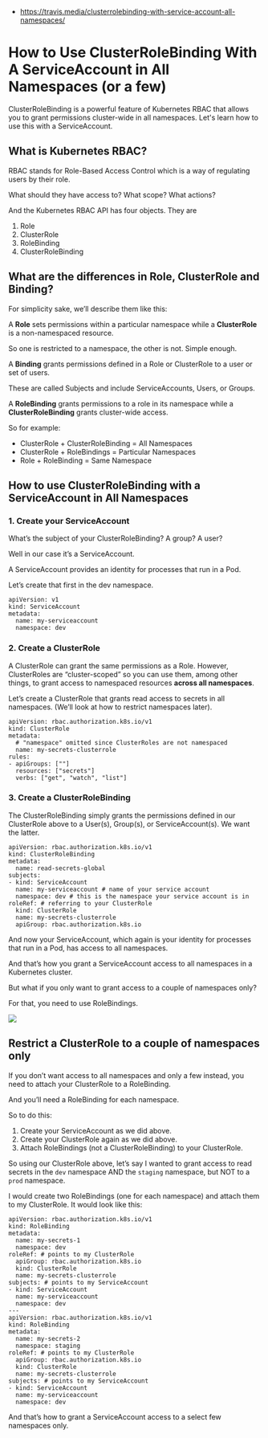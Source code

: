- https://travis.media/clusterrolebinding-with-service-account-all-namespaces/

How to Use ClusterRoleBinding With A ServiceAccount in All Namespaces (or a few)
================================================================================

ClusterRoleBinding is a powerful feature of Kubernetes RBAC that allows you to grant permissions cluster-wide in all namespaces. Let's learn how to use this with a ServiceAccount.

What is Kubernetes RBAC?
------------------------

RBAC stands for Role-Based Access Control which is a way of regulating users by their role.

What should they have access to? What scope? What actions?

And the Kubernetes RBAC API has four objects. They are

1.  Role
2.  ClusterRole
3.  RoleBinding
4.  ClusterRoleBinding

What are the differences in Role, ClusterRole and Binding?
----------------------------------------------------------

For simplicity sake, we’ll describe them like this:

A **Role** sets permissions within a particular namespace while a **ClusterRole** is a non-namespaced resource.

So one is restricted to a namespace, the other is not. Simple enough.

A **Binding** grants permissions defined in a Role or ClusterRole to a user or set of users.

These are called Subjects and include ServiceAccounts, Users, or Groups.

A **RoleBinding** grants permissions to a role in its namespace while a **ClusterRoleBinding** grants cluster-wide access.

So for example:

* ClusterRole + ClusterRoleBinding = All Namespaces
* ClusterRole + RoleBindings = Particular Namespaces
* Role + RoleBinding = Same Namespace

How to use ClusterRoleBinding with a ServiceAccount in All Namespaces
---------------------------------------------------------------------

### 1\. Create your ServiceAccount

What’s the subject of your ClusterRoleBinding? A group? A user?

Well in our case it’s a ServiceAccount.

A ServiceAccount provides an identity for processes that run in a Pod.

Let’s create that first in the dev namespace.

    apiVersion: v1
    kind: ServiceAccount
    metadata:
      name: my-serviceaccount
      namespace: dev

### 2\. Create a ClusterRole

A ClusterRole can grant the same permissions as a Role. However, ClusterRoles are “cluster-scoped” so you can use them, among other things, to grant access to namespaced resources **across all namespaces**.

Let’s create a ClusterRole that grants read access to secrets in all namespaces. (We’ll look at how to restrict namespaces later).

    apiVersion: rbac.authorization.k8s.io/v1
    kind: ClusterRole
    metadata:
      # "namespace" omitted since ClusterRoles are not namespaced
      name: my-secrets-clusterrole
    rules:
    - apiGroups: [""]
      resources: ["secrets"]
      verbs: ["get", "watch", "list"]

### 3\. Create a ClusterRoleBinding

The ClusterRoleBinding simply grants the permissions defined in our ClusterRole above to a User(s), Group(s), or ServiceAccount(s). We want the latter.

    apiVersion: rbac.authorization.k8s.io/v1
    kind: ClusterRoleBinding
    metadata:
      name: read-secrets-global
    subjects:
    - kind: ServiceAccount
      name: my-serviceaccount # name of your service account
      namespace: dev # this is the namespace your service account is in
    roleRef: # referring to your ClusterRole
      kind: ClusterRole
      name: my-secrets-clusterrole
      apiGroup: rbac.authorization.k8s.io

And now your ServiceAccount, which again is your identity for processes that run in a Pod, has access to all namespaces.

And that’s how you grant a ServiceAccount access to all namespaces in a Kubernetes cluster.

But what if you only want to grant access to a couple of namespaces only?

For that, you need to use RoleBindings.

[![](/images/banners/recommended-CKA-course.jpeg)](https://geni.us/KciFOCO)

Restrict a ClusterRole to a couple of namespaces only
-----------------------------------------------------

If you don’t want access to all namespaces and only a few instead, you need to attach your ClusterRole to a RoleBinding.

And you’ll need a RoleBinding for each namespace.

So to do this:

1.  Create your ServiceAccount as we did above.
2.  Create your ClusterRole again as we did above.
3.  Attach RoleBindings (not a ClusterRoleBinding) to your ClusterRole.

So using our ClusterRole above, let’s say I wanted to grant access to read secrets in the `dev` namespace AND the `staging` namespace, but NOT to a `prod` namespace.

I would create two RoleBindings (one for each namespace) and attach them to my ClusterRole. It would look like this:

    apiVersion: rbac.authorization.k8s.io/v1
    kind: RoleBinding
    metadata:
      name: my-secrets-1
      namespace: dev
    roleRef: # points to my ClusterRole
      apiGroup: rbac.authorization.k8s.io
      kind: ClusterRole
      name: my-secrets-clusterrole
    subjects: # points to my ServiceAccount
    - kind: ServiceAccount
      name: my-serviceaccount
      namespace: dev
    ---
    apiVersion: rbac.authorization.k8s.io/v1
    kind: RoleBinding
    metadata:
      name: my-secrets-2
      namespace: staging
    roleRef: # points to my ClusterRole
      apiGroup: rbac.authorization.k8s.io
      kind: ClusterRole
      name: my-secrets-clusterrole
    subjects: # points to my ServiceAccount
    - kind: ServiceAccount
      name: my-serviceaccount
      namespace: dev

And that’s how to grant a ServiceAccount access to a select few namespaces only.


